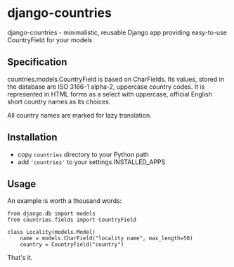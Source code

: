 django-countries
================

django-countries - minimalistic, reusable Django app providing easy-to-use
CountryField for your models

Specification
-------------

countries.models.CountryField is based on CharFields. Its values, stored
in the database are ISO 3166-1 alpha-2, uppercase country codes. It is
represented in HTML forms as a select with uppercase, official English
short country names as its choices.

All country names are marked for lazy translation.

Installation
------------

- copy `countries` directory to your Python path
- add `'countries'` to your settings.INSTALLED_APPS

Usage
-----

An example is worth a thousand words:

    from django.db import models
    from countries.fields import CountryField

    class Locality(models.Model)
        name = models.CharField("locality name", max_length=50)
        country = CountryField("country")

That's it.

